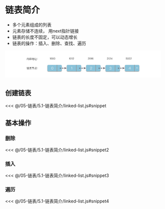 # 链表简介

- 多个元素组成的列表
- 元素存储不连续， 用next指针链接
- 链表的长度不固定，可以动态增长
- 链表的操作：插入、删除、查找、遍历

![队列的应用](../../assets/链表.png)

## 创建链表

<<< @/05-链表/5.1-链表简介/linked-list.js#snippet

## 基本操作

### 删除

<<< @/05-链表/5.1-链表简介/linked-list.js#snippet2

### 插入

<<< @/05-链表/5.1-链表简介/linked-list.js#snippet3

### 遍历

<<< @/05-链表/5.1-链表简介/linked-list.js#snippet4
